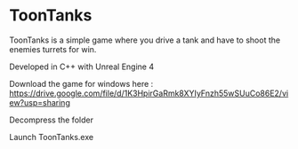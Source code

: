 # ToonTanks

ToonTanks is a simple game where you drive a tank and have to shoot the enemies turrets for win.

Developed in C++ with Unreal Engine 4


Download the game for windows here : https://drive.google.com/file/d/1K3HpirGaRmk8XYIyFnzh55wSUuCo86E2/view?usp=sharing

Decompress the folder

Launch ToonTanks.exe
